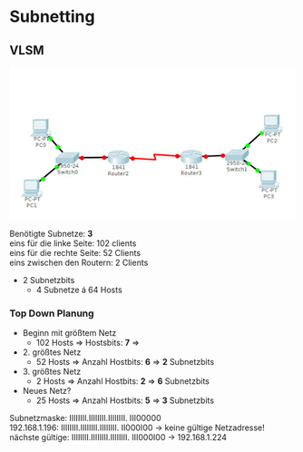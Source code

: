 # Subnetting
## VLSM
![Packettracer](Material/2017_01_31_pt.jpg "PT")  

Benötigte Subnetze: **3**  
eins für die linke Seite: 102 clients  
eins für die rechte Seite: 52 Clients  
eins zwischen den Routern: 2 Clients
- 2 Subnetzbits
  - 4 Subnetze á 64 Hosts

### Top Down Planung
- Beginn mit größtem Netz
  - 102 Hosts => Hostsbits: **7** =>
- 2\. größtes Netz
  - 52 Hosts => Anzahl Hostbits: **6** => **2** Subnetzbits
- 3\. größtes Netz
  - 2 Hosts => Anzahl Hostbits: **2** => **6** Subnetzbits
- Neues Netz?
  - 25 Hosts => Anzahl Hostbits: **5** => **3** Subnetzbits

Subnetzmaske:     IIIIIIII.IIIIIIII.IIIIIIII. III00000  
192.168.1.196:    IIIIIIII.IIIIIIII.IIIIIIII. II000I00 -> keine gültige Netzadresse!  
nächste gültige:  IIIIIIII.IIIIIIII.IIIIIIII. III000I00 -> 192.168.1.224  
